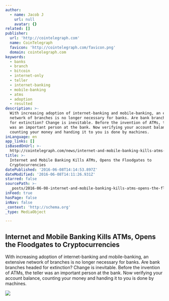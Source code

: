 ```yaml
---
author:
  - name: Jacob J
    url: null
    avatar: {}
related: []
publisher:
  url: 'http://cointelegraph.com'
  name: CoinTelegraph
  favicon: 'http://cointelegraph.com/favicon.png'
  domain: cointelegraph.com
keywords:
  - banks
  - branch
  - bitcoin
  - internet-only
  - teller
  - internet-banking
  - mobile-banking
  - atms
  - adoption
  - resulted
description: >-
  With increasing adoption of internet-banking and mobile-banking, an extensive
  network of branches is no longer necessary for banks. Are bank branches headed
  for extinction? Change is inevitable. Before the invention of ATMs, the teller
  was an important person at the bank. Now verifying your account balance,
  counting your money and handing it to you is done by machines.
inLanguage: en
app_links: []
isBasedOnUrl: >-
  http://cointelegraph.com/news/internet-and-mobile-banking-kills-atms-opens-the-floodgates-to-cryptocurrencies
title: >-
  Internet and Mobile Banking Kills ATMs, Opens the Floodgates to
  Cryptocurrencies
datePublished: '2016-06-08T14:14:53.897Z'
dateModified: '2016-06-08T14:11:26.931Z'
starred: false
sourcePath: >-
  _posts/2016-06-08-internet-and-mobile-banking-kills-atms-opens-the-floodgates.md
inFeed: true
hasPage: false
inNav: false
_context: 'http://schema.org'
_type: MediaObject

---
```

<article style=""><h1>Internet and Mobile Banking Kills ATMs, Opens the Floodgates to Cryptocurrencies</h1><p>With increasing adoption of internet-banking and mobile-banking, an extensive network of branches is no longer necessary for banks. Are bank branches headed for extinction? Change is inevitable. Before the invention of ATMs, the teller was an important person at the bank. Now verifying your account balance, counting your money and handing it to you is done by machines.</p><img src="http://cointelegraph.com/images/725_aHR0cDovL2NvaW50ZWxlZ3JhcGguY29tL3N0b3JhZ2UvdXBsb2Fkcy92aWV3L2UxZWI3YTQ4ODNhZjE4OTUwZThlOWM2ZTQ0ODY4ZjFkLnBuZw==.jpg" /></article>